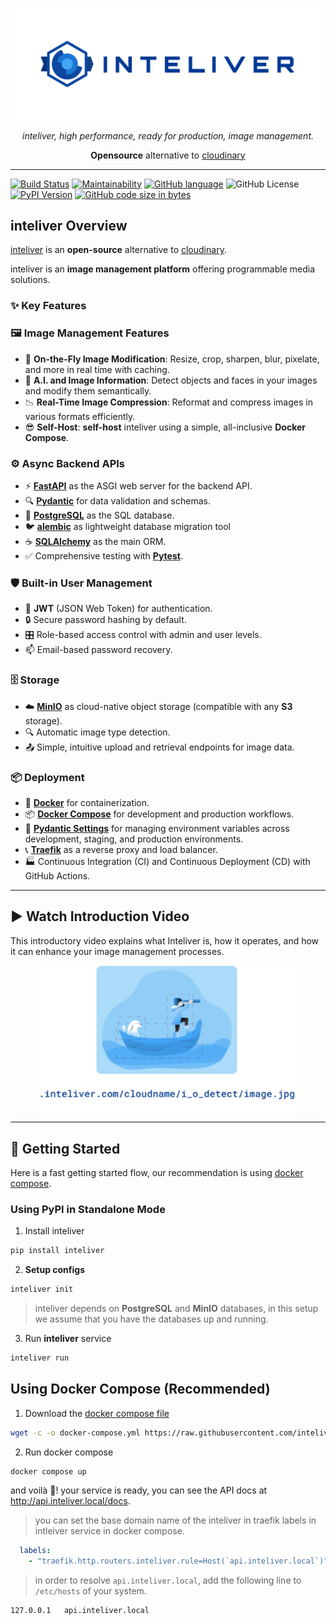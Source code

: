<p align="center">
  <a href="https://github.com/inteliver/inteliver"><img src="https://raw.githubusercontent.com/inteliver/inteliver/main/src/inteliver/assets/images/inteliver-logo.svg" alt="inteliver logo"></a>
</p>

<p align="center">
    <em>inteliver, high performance, ready for production, image management.</em>
</p>

<p align="center">
<b>Opensource</b> alternative to <a href="https://cloudinary.com/">cloudinary<a>
</p>

---

[![Build Status](https://img.shields.io/github/actions/workflow/status/inteliver/inteliver/docker-publish.yml)](https://github.com/inteliver/inteliver/actions/workflows/docker-publish.yml)
[![Maintainability](https://api.codeclimate.com/v1/badges/85b24e0a5466be54852f/maintainability)](https://codeclimate.com/github/inteliver/inteliver/maintainability)
[![GitHub language](https://img.shields.io/github/languages/top/inteliver/inteliver)](https://github.com/inteliver/inteliver)
![GitHub License](https://img.shields.io/github/license/inteliver/inteliver)
[![PyPI Version](https://img.shields.io/pypi/v/inteliver)](https://pypi.org/project/inteliver/)
[![GitHub code size in bytes](https://img.shields.io/github/languages/code-size/inteliver/inteliver)](https://github.com/inteliver/inteliver)

<!-- [![Python Version](https://img.shields.io/pypi/pyversions/inteliver)](https://pypi.org/project/inteliver/) -->



## inteliver Overview

<a href="https://inteliver.github.io/inteliver/" target="_blank">inteliver</a> is an **open-source** alternative to <a href="https://cloudinary.com/" target="_blank">cloudinary</a>.

inteliver is an **image management platform** offering programmable media solutions.

### ✨ Key Features

### 🖼️ Image Management Features
- 📝 **On-the-Fly Image Modification**: Resize, crop, sharpen, blur, pixelate, and more in real time with caching.
- 🤖 **A.I. and Image Information**: Detect objects and faces in your images and modify them semantically.
- 📉 **Real-Time Image Compression**: Reformat and compress images in various formats efficiently.
- 😎 **Self-Host**: **self-host** inteliver using a simple, all-inclusive **Docker Compose**.

### ⚙️ Async Backend APIs
- ⚡ **[FastAPI](https://fastapi.tiangolo.com)** as the ASGI web server for the backend API.
- 🔍 **[Pydantic](https://docs.pydantic.dev)** for data validation and schemas.
- 💾 **[PostgreSQL](https://www.postgresql.org)** as the SQL database.
- 🐦 **[alembic](https://alembic.sqlalchemy.org/)** as lightweight database migration tool
- ☕ **[SQLAlchemy](https://www.sqlalchemy.org/)** as the main ORM.
- ✅ Comprehensive testing with **[Pytest](https://pytest.org)**.


### 🛡️ Built-in User Management
- 🔑 **JWT** (JSON Web Token) for authentication.
- 🔒 Secure password hashing by default.
- 🎛️ Role-based access control with admin and user levels.
- 📫 Email-based password recovery.

### 🗄️ Storage
- ☁️ **[MinIO](https://min.io/)** as cloud-native object storage (compatible with any **S3** storage).
- 🔍 Automatic image type detection.
- 📤 Simple, intuitive upload and retrieval endpoints for image data.

### 📦 Deployment
- 🐳 **[Docker](https://www.docker.com)** for containerization.
- 📦 **[Docker Compose](https://www.docker.com)** for development and production workflows.
- 🔧 **[Pydantic Settings](https://docs.pydantic.dev/latest/concepts/pydantic_settings/)** for managing environment variables across development, staging, and production environments.
- 📞 **[Traefik](https://traefik.io)** as a reverse proxy and load balancer.
- 🏭 Continuous Integration (CI) and Continuous Deployment (CD) with GitHub Actions.

---

## ▶️ Watch Introduction Video 

This introductory video explains what Inteliver is, how it operates, and how it can enhance your image management processes.

<figure markdown="span">
  <a href="https://www.youtube.com/watch?v=8hEdIEvt7_E" target="_blank">
    <img 
      src="https://raw.githubusercontent.com/inteliver/inteliver/main/docs/assets/inteliver-introduction-video-snapshot.svg" alt="inteliver Introduction Video"
      style="display: block; margin: 0 auto; border-radius: 16px;"
    />
  </a>
</figure>

---

## 🚀 Getting Started

Here is a fast getting started flow, our recommendation is using [docker compose](#using-docker-compose-recommended).

### Using PyPI in Standalone Mode

1. Install inteliver

```bash
pip install inteliver
```

2. **Setup configs**
```bash
inteliver init
```

> inteliver depends on **PostgreSQL** and **MinIO** databases, in this setup we assume that you have the databases up and running.

3. Run **inteliver** service

```bash
inteliver run
```

## Using Docker Compose (Recommended)

1. Download the [docker compose file](https://github.com/inteliver/inteliver/blob/main/docker-compose.prod.yml)

```bash
wget -c -o docker-compose.yml https://raw.githubusercontent.com/inteliver/inteliver/main/docker-compose.prod.yml
```

2. Run docker compose

```bash
docker compose up
```

and voilà 🤌! your service is ready, you can see the API docs at http://api.inteliver.local/docs.

> you can set the base domain name of the inteliver in traefik labels in intleiver service in docker compose.

```yml
  labels:
    - "traefik.http.routers.inteliver.rule=Host(`api.inteliver.local`)"
```

> in order to resolve `api.inteliver.local`, add the following line to `/etc/hosts` of your system.

```bash
127.0.0.1	api.inteliver.local
```
